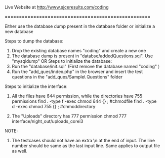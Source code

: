 
Live Website at http://www.sjceresults.com/coding

===================================================

Either use the database dump present in the database folder or initialize a new database

Steps to dump the database:
1.	Drop the existing database names "coding" and create a new one
2.	The database dump is present in "databse/addedQuestions.sql". Use "mysqldump"
OR
Steps to initialize the database:
1.	Run the "database/init.sql" (First remove the database named "coding" )
2.	Run the "add_ques/index.php" in the browser and insert the test questions in the "add_ques/Sample\ Questions" folder

Steps to initialize the interface:
1.	All the files have 644 permission, while the directories have 755 permissions
	find . -type f -exec chmod 644 {} \; #chmodfile
	find . -type d -exec chmod 755 {} \; #chmoddirectory

2.	The "Uploads" directory has 777 permission
	chmod 777 interface/night_out/uploads_corei3

NOTE:
1.	The testcases should not have an extra \n at the end of input. The line number should be same as the last input line. Same applies to output file as well.


